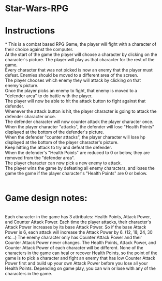 # Star-Wars-RPG
<h1>Instructions</h1>
* This is a combat based RPG Game, the player will fight with a character of their choice against the computer. 
<br>
At the start of the game the player will choose a character by clicking on the character's picture. The player will play as that character for the rest of the game.
<br>
Every character that was not picked is now an enemy that the player must defeat. Enemies should be moved to a different area of the screen.
<br>
The player chooses which enemy they will attack by clicking on that enemy's picture.
<br>
Once the player picks an enemy to fight, that enemy is moved to a "defender area" to do battle with the player.
<br>
The player will now be able to hit the attack button to fight against that defender.
<br>
Whenever the attack button is hit, the player character is going to attack the defender character once. 
<br>
The defender character will now counter attack the player character once.
<br>
When the player character "attacks", the defender will lose "Health Points" displayed at the bottom of the defender's picture.
<br>
When the defender "counter attacks", the player character will lose hp displayed at the bottom of the player character's picture.
<br>
Keep hitting the attack to try and defeat the defender.
<br>
When the defender's "Health Points" are reduced to 0 or below, they are removed from the "defender area". 
<br>
The player character can now pick a new enemy to attack.
<br>
The player wins the game by defeating all enemy characters, and loses the game the game if the player character's "Health Points" are 0 or below.
<br><br>
<h1>Game design notes:</h1>
<br>
Each character in the game has 3 attributes: Health Points, Attack Power, and Counter Attack Power.
Each time the player attacks, their character's Attack Power increases by its base Attack Power. So if the base Attack Power is 6, each attack will increase the Attack Power by 6. (12, 18, 24, 30 etc...)
The enemy character only has Counter Attack Power and their Counter Attack Power never changes.
The Health Points, Attack Power, and Counter Attack Power of each character will be different.
None of the characters in the game can heal or recover Health Points, so the point of the game is to pick a character and fight an enemy that has low Counter Attack Power first and build up your own Attack Power before you lose all your Health Points.
Depending on game play, you can win or lose with any of the characters in the game.
